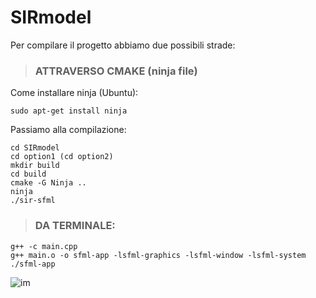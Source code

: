 # SIRmodel
Per compilare il progetto abbiamo due possibili strade:

> ### ATTRAVERSO CMAKE (ninja file)

Come installare ninja (Ubuntu):
```
sudo apt-get install ninja
```
Passiamo alla compilazione:
```
cd SIRmodel
cd option1 (cd option2)
mkdir build
cd build
cmake -G Ninja ..
ninja 
./sir-sfml
```
> ### DA TERMINALE:
```
g++ -c main.cpp
g++ main.o -o sfml-app -lsfml-graphics -lsfml-window -lsfml-system
./sfml-app
```

![im](sir.png)
